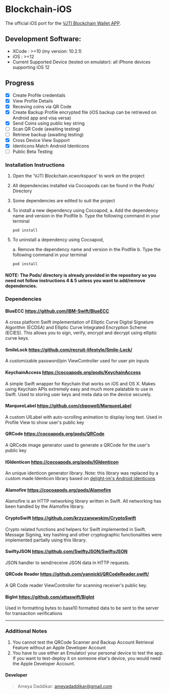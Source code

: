 # Blockchain-iOS

The official iOS port for the [VJTI Blockchain Wallet APP](https://github.com/VJTI-AI-Blockchain/VJTI-Blockchain-Wallet).

## Development Software:
- XCode : >=10 (my version: 10.2.1)
- iOS   : >=12
- Current Supported Device (tested on emulator): all iPhone devices supporting iOS 12 


## Progress
- [x] Create Profile credentials
- [x] View Profile Details
- [x] Receving coins via QR Code
- [x] Create Backup Profile encrypted file (iOS backup can be retrieved on Android app and visa versa)
- [x] Send Coins using public key string
- [ ] Scan QR Code (awaiting testing)
- [ ] Retrieve backup (awaiting testing)
- [X] Cross Device View Support
- [X] Identicons Match Android Identicons
- [ ] Public Beta Testing

### Installation Instructions
1. Open the 'VJTI Blockchain.xcworkspace' to work on the project
2. All dependencies installed via Cocoapods can be found in the Pods/ Directory
3. Some dependencies are edited to suit the project
4. To install a new dependency using Cocoapod, 
   a. Add the dependency name and version in the Podfile 
   b. Type the following command in your terminal
   ```
   pod install
   ```
5. To uninstall a dependency using Cocoapod, 
   
      a. Remove the dependency name and version in the Podfile 
      b. Type the following command in your terminal
   
   ```
   pod install
   ```

#### NOTE: The Pods/ directory is already provided in the repository so you need not follow instructions 4 & 5 unless you want to add/remove dependencies.

### Dependencies

#### BlueECC https://github.com/IBM-Swift/BlueECC
A cross platform Swift implementation of Elliptic Curve Digital Signature Algorithm (ECDSA) and Elliptic Curve Integrated Encryption Scheme (ECIES). This allows you to sign, verify, encrypt and decrypt using elliptic curve keys.


#### SmileLock https://github.com/recruit-lifestyle/Smile-Lock/
A customizable password/pin ViewController used for user pin inputs

#### KeychainAccess https://cocoapods.org/pods/KeychainAccess
A simple Swift wrapper for Keychain that works on iOS and OS X. Makes using Keychain APIs extremely easy and much more palatable to use in Swift. Used to storing user keys and meta data on the device securely.

#### MarqueeLabel https://github.com/cbpowell/MarqueeLabel
A custom UILabel with auto-scrolling animation to display long text. Used in Profile View to show user's public key

#### QRCode https://cocoapods.org/pods/QRCode
A QRCode image generator used to generate a QRCode for the user's public key

#### IGIdenticon https://cocoapods.org/pods/IGIdenticon
An unique identicon generator library. Note: this library was replaced by a custom made Identicon library based on [delight-im's Android Identicons](https://github.com/delight-im/Android-Identicons)

#### Alamofire https://cocoapods.org/pods/Alamofire
Alamofire is an HTTP networking library written in Swift. All networking has been handled by the Alamofire library.

#### CryptoSwift https://github.com/krzyzanowskim/CryptoSwift
Crypto related functions and helpers for Swift implemented in Swift. Message Signing, key hashing and other cryptographic functionalities were implemented partially using this library.

#### SwiftyJSON https://github.com/SwiftyJSON/SwiftyJSON
JSON handler to send/receive JSON data in HTTP requests.

#### QRCode Reader https://github.com/yannickl/QRCodeReader.swift/
A QR Code reader ViewController for scanning receiver's public key.

#### BigInt https://github.com/attaswift/BigInt
Used in formatting bytes to base10 formatted data to be sent to the server for transaction verifications

---

### Additional Notes
1. You cannot test the QRCode Scanner and Backup Account Retrieval Feature without an Apple Developer Account
2. You have to use either an Emulator/ your personal device to test the app. If you want to test-deploy it on someone else's device, you would need the Apple Developer Account.

#### Developer
> Ameya Daddikar: ameyadaddikar@gmail.com
